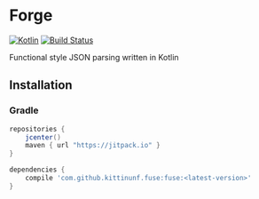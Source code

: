 # Forge

[ ![Kotlin](https://img.shields.io/badge/Kotlin-1.1.4.3-blue.svg)](http://kotlinlang.org) [![Build Status](https://travis-ci.org/kittinunf/Forge.svg?branch=master)](https://travis-ci.org/kittinunf/Forge)

Functional style JSON parsing written in Kotlin

## Installation

### Gradle

```Groovy
repositories {
    jcenter()
    maven { url "https://jitpack.io" }
}
```

```Groovy
dependencies {
    compile 'com.github.kittinunf.fuse:fuse:<latest-version>'
}
```